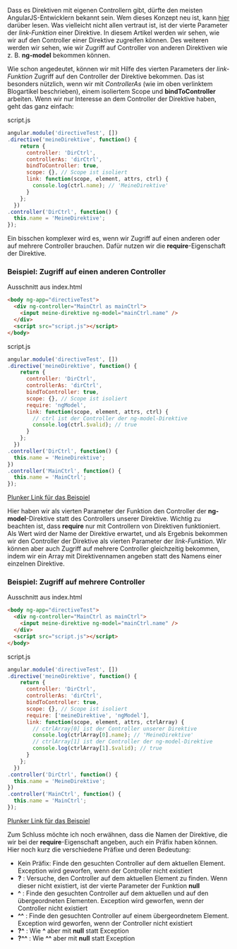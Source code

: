 Dass es Direktiven mit eigenen Controllern gibt, dürfte den meisten AngularJS-Entwicklern bekannt sein. Wem dieses Konzept neu ist, kann [hier](https://jsperts.de/blog/ng-ctrl-as-directive) darüber lesen. Was vielleicht nicht allen vertraut ist, ist der vierte Parameter der _link-Funktion_ einer Direktive. In diesem Artikel werden wir sehen, wie wir auf den Controller einer Direktive zugreifen können. Des weiteren werden wir sehen, wie wir Zugriff auf Controller von anderen Direktiven wie z. B. __ng-model__ bekommen können.

Wie schon angedeutet, können wir mit Hilfe des vierten Parameters der _link-Funktion_ Zugriff auf den Controller der Direktive bekommen. Das ist besonders nützlich, wenn wir mit _ControllerAs_ (wie im oben verlinktem Blogartikel beschrieben), einem isoliertem Scope und __bindToController__ arbeiten. Wenn wir nur Interesse an dem Controller der Direktive haben, geht das ganz einfach:

script.js

```javascript
angular.module('directiveTest', [])
.directive('meineDirektive', function() {
    return {
      controller: 'DirCtrl',
      controllerAs: 'dirCtrl',
      bindToController: true,
      scope: {}, // Scope ist isoliert
      link: function(scope, element, attrs, ctrl) {
        console.log(ctrl.name); // 'MeineDirektive'
      }
    };
  })
.controller('DirCtrl', function() {
  this.name = 'MeineDirektive';
});
```

Ein bisschen komplexer wird es, wenn wir Zugriff auf einen anderen oder auf mehrere Controller brauchen. Dafür nutzen wir die __require__-Eigenschaft der Direktive.

### Beispiel: Zugriff auf einen anderen Controller

Ausschnitt aus index.html

```html
<body ng-app="directiveTest">
  <div ng-controller="MainCtrl as mainCtrl">
    <input meine-direktive ng-model="mainCtrl.name" />
  </div>
  <script src="script.js"></script>
</body>
```

script.js

```javascript
angular.module('directiveTest', [])
.directive('meineDirektive', function() {
    return {
      controller: 'DirCtrl',
      controllerAs: 'dirCtrl',
      bindToController: true,
      scope: {}, // Scope ist isoliert
      require: 'ngModel',
      link: function(scope, element, attrs, ctrl) {
        // ctrl ist der Controller der ng-model-Direktive
        console.log(ctrl.$valid); // true
      }
    };
  })
.controller('DirCtrl', function() {
  this.name = 'MeineDirektive';
})
.controller('MainCtrl', function() {
  this.name = 'MainCtrl';
});
```

[Plunker Link für das Beispiel](http://plnkr.co/edit/grM8Ub0MZZ5aa2YIMK02)

Hier haben wir als vierten Parameter der Funktion den Controller der __ng-model__-Direktive statt des Controllers unserer Direktive. Wichtig zu beachten ist, dass __require__ nur mit Controllern von Direktiven funktioniert. Als Wert wird der Name der Direktive erwartet, und als Ergebnis bekommen wir den Controller der Direktive als vierten Parameter der _link-Funktion_. Wir können aber auch Zugriff auf mehrere Controller gleichzeitig bekommen, indem wir ein Array mit Direktivennamen angeben statt des Namens einer einzelnen Direktive.

### Beispiel: Zugriff auf mehrere Controller

Ausschnitt aus index.html

```html
<body ng-app="directiveTest">
  <div ng-controller="MainCtrl as mainCtrl">
    <input meine-direktive ng-model="mainCtrl.name" />
  </div>
  <script src="script.js"></script>
</body>
```

script.js

```javascript
angular.module('directiveTest', [])
.directive('meineDirektive', function() {
    return {
      controller: 'DirCtrl',
      controllerAs: 'dirCtrl',
      bindToController: true,
      scope: {}, // Scope ist isoliert
      require: ['meineDirektive', 'ngModel'],
      link: function(scope, element, attrs, ctrlArray) {
        // ctrlArray[0] ist der Controller unserer Direktive
        console.log(ctrlArray[0].name); // 'MeineDirektive'
        // ctrlArray[1] ist der Controller der ng-model-Direktive
        console.log(ctrlArray[1].$valid); // true
      }
    };
  })
.controller('DirCtrl', function() {
  this.name = 'MeineDirektive';
})
.controller('MainCtrl', function() {
  this.name = 'MainCtrl';
});
```

[Plunker Link für das Beispiel](http://plnkr.co/edit/tED6BEgyrvDNKdukPoF2)

Zum Schluss möchte ich noch erwähnen, dass die Namen der Direktive, die wir bei der __require__-Eigenschaft angeben, auch ein Präfix haben können. Hier noch kurz die verschiedene Präfixe und deren Bedeutung:

* Kein Präfix: Finde den gesuchten Controller auf dem aktuellen Element. Exception wird geworfen, wenn der Controller nicht existiert
* __?__      : Versuche, den Controller auf dem aktuellen Element zu finden. Wenn dieser nicht existiert, ist der vierte Parameter der Funktion __null__
* __^__      : Finde den gesuchten Controller auf dem aktuellen und auf den übergeordneten Elementen. Exception wird geworfen, wenn der Controller nicht existiert
* __^^__     : Finde den gesuchten Controller auf einem übergeordnetem Element. Exception wird geworfen, wenn der Controller nicht existiert
* __?^__     : Wie __^__ aber mit __null__ statt Exception
* __?^^__    : Wie __^^__ aber mit __null__ statt Exception
